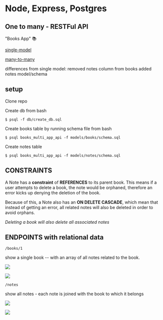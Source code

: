 # Node, Express, Postgres
## One to many - RESTFul API

"Books App" 📚

[single-model]()

[many-to-many]()

differences from single model:
removed notes column from books
added notes model/schema


## setup

Clone repo

Create db from bash

```
$ psql -f db/create_db.sql
```

Create books table by running schema file from bash

```
$ psql books_multi_app_api -f models/books/schema.sql
```

Create notes table

```
$ psql books_multi_app_api -f models/notes/schema.sql
```

## CONSTRAINTS

A Note has a **constraint** of **REFERENCES** to its parent book. This means if a user attempts to delete a book, the note would be orphaned, therefore an error kicks up denying the deletion of the book.

Because of this, a Note also has an **ON DELETE CASCADE**, which mean that instead of getting an error, all related notes will also be deleted in order to avoid orphans.

_Deleting a book will also delete all associated notes_


## ENDPOINTS with relational data

`/books/1`

show a single book -- with an array of all notes related to the book.

![](https://i.imgur.com/BZaWqfg.png)

![](https://i.imgur.com/AmuISV3.png)

`/notes`

show all notes - each note is joined with the book to which it belongs

![](https://i.imgur.com/C0CFXmZ.png)

![](https://i.imgur.com/voLumEh.png)


